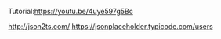 Tutorial:https://youtu.be/4uye597g5Bc

http://json2ts.com/
https://jsonplaceholder.typicode.com/users

